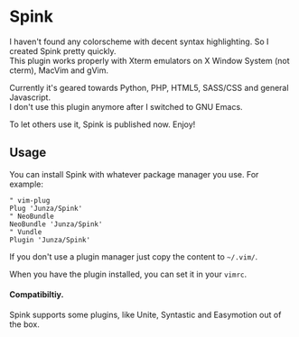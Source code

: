 Spink 
=========================
I haven't found any colorscheme with decent syntax highlighting. So I created Spink pretty quickly.  
This plugin works properly with Xterm emulators on X Window System (not cterm), MacVim and gVim.

Currently it's geared towards Python, PHP, HTML5, SASS/CSS and general Javascript.   
I don't use this plugin anymore after I switched to GNU Emacs.

To let others use it, Spink is published now. Enjoy!

## Usage

You can install Spink with whatever package manager you use. For example:

``` viml
" vim-plug
Plug 'Junza/Spink'
" NeoBundle
NeoBundle 'Junza/Spink'
" Vundle
Plugin 'Junza/Spink'
```

If you don't use a plugin manager just copy the content to `~/.vim/`.

When you have the plugin installed, you can set it in your `vimrc`.

#### Compatibiltiy.
Spink supports some plugins, like Unite, Syntastic and Easymotion out of the box.
